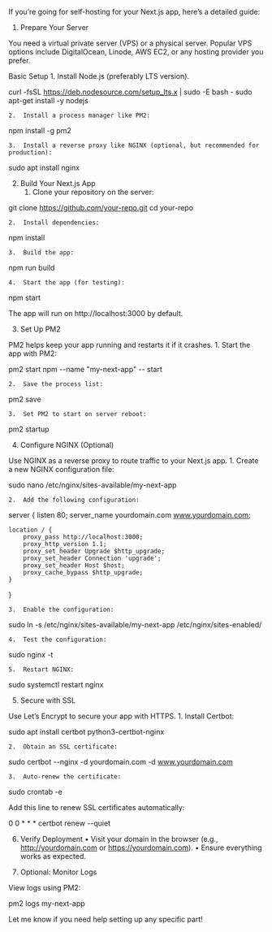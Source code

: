 If you’re going for self-hosting for your Next.js app, here’s a detailed guide:

1. Prepare Your Server

You need a virtual private server (VPS) or a physical server. Popular VPS options include DigitalOcean, Linode, AWS EC2, or any hosting provider you prefer.

Basic Setup
	1.	Install Node.js (preferably LTS version).

curl -fsSL https://deb.nodesource.com/setup_lts.x | sudo -E bash -
sudo apt-get install -y nodejs


	2.	Install a process manager like PM2:

npm install -g pm2


	3.	Install a reverse proxy like NGINX (optional, but recommended for production):

sudo apt install nginx

2. Build Your Next.js App
	1.	Clone your repository on the server:

git clone https://github.com/your-repo.git
cd your-repo


	2.	Install dependencies:

npm install


	3.	Build the app:

npm run build


	4.	Start the app (for testing):

npm start

The app will run on http://localhost:3000 by default.

3. Set Up PM2

PM2 helps keep your app running and restarts it if it crashes.
	1.	Start the app with PM2:

pm2 start npm --name "my-next-app" -- start


	2.	Save the process list:

pm2 save


	3.	Set PM2 to start on server reboot:

pm2 startup

4. Configure NGINX (Optional)

Use NGINX as a reverse proxy to route traffic to your Next.js app.
	1.	Create a new NGINX configuration file:

sudo nano /etc/nginx/sites-available/my-next-app


	2.	Add the following configuration:

server {
    listen 80;
    server_name yourdomain.com www.yourdomain.com;

    location / {
        proxy_pass http://localhost:3000;
        proxy_http_version 1.1;
        proxy_set_header Upgrade $http_upgrade;
        proxy_set_header Connection 'upgrade';
        proxy_set_header Host $host;
        proxy_cache_bypass $http_upgrade;
    }
}


	3.	Enable the configuration:

sudo ln -s /etc/nginx/sites-available/my-next-app /etc/nginx/sites-enabled/


	4.	Test the configuration:

sudo nginx -t


	5.	Restart NGINX:

sudo systemctl restart nginx

5. Secure with SSL

Use Let’s Encrypt to secure your app with HTTPS.
	1.	Install Certbot:

sudo apt install certbot python3-certbot-nginx


	2.	Obtain an SSL certificate:

sudo certbot --nginx -d yourdomain.com -d www.yourdomain.com


	3.	Auto-renew the certificate:

sudo crontab -e

Add this line to renew SSL certificates automatically:

0 0 * * * certbot renew --quiet

6. Verify Deployment
	•	Visit your domain in the browser (e.g., http://yourdomain.com or https://yourdomain.com).
	•	Ensure everything works as expected.

7. Optional: Monitor Logs

View logs using PM2:

pm2 logs my-next-app

Let me know if you need help setting up any specific part!